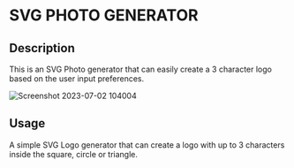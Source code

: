 # SVG PHOTO GENERATOR

## Description

This is an SVG Photo generator that can easily create a 3 character logo based on the user input preferences.




![Screenshot 2023-07-02 104004](https://github.com/DylanCummins4167/svg-photo/assets/129929151/0b623c90-f1dc-41b7-853f-ce9e8442799c)

## Usage
A simple SVG Logo generator that can create a logo with up to 3 characters inside the square, circle or triangle.
